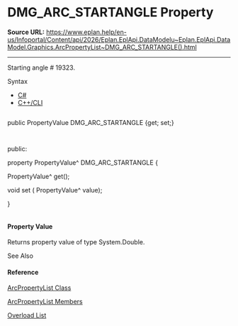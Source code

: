 # DMG_ARC_STARTANGLE Property

**Source URL:** https://www.eplan.help/en-us/Infoportal/Content/api/2026/Eplan.EplApi.DataModelu~Eplan.EplApi.DataModel.Graphics.ArcPropertyList~DMG_ARC_STARTANGLE().html

---

Starting angle # 19323.

Syntax

- [C#](#i-syntax-CS)
- [C++/CLI](#i-syntax-CPP2005)

```
```
public PropertyValue DMG_ARC_STARTANGLE {get; set;}
```
```

```
```
public:
property PropertyValue^ DMG_ARC_STARTANGLE {
   PropertyValue^ get();
   void set (    PropertyValue^ value);
}
```
```

#### Property Value

Returns property value of type System.Double.



See Also

#### Reference

[ArcPropertyList Class](Eplan.EplApi.DataModelu~Eplan.EplApi.DataModel.Graphics.ArcPropertyList.html)
  
[ArcPropertyList Members](Eplan.EplApi.DataModelu~Eplan.EplApi.DataModel.Graphics.ArcPropertyList_members.html)
  
[Overload List](Eplan.EplApi.DataModelu~Eplan.EplApi.DataModel.Graphics.ArcPropertyList~DMG_ARC_STARTANGLE.html)